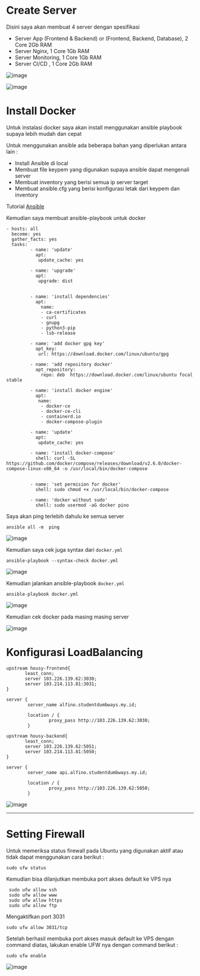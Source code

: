 # Create Server

Disini saya akan membuat 4 server dengan spesifikasi

- Server App (Frontend & Backend) or (Frontend, Backend, Database), 2 Core 2Gb RAM
- Server Nginx, 1 Core 1Gb RAM
- Server Monitoring, 1 Core 1Gb RAM
- Server CI/CD , 1 Core 2Gb RAM


![image](https://user-images.githubusercontent.com/106061407/175889635-2a0bec49-78bb-45dc-84ff-9b9b9bd48fd9.png)

![image](https://user-images.githubusercontent.com/106061407/175891816-565a6edd-584a-4d52-8645-cbd1d2bc8ae1.png)

# Install Docker

Untuk instalasi docker saya akan install menggunakan ansible playbook supaya lebih mudah dan cepat

Untuk menggunakan ansible ada beberapa bahan yang diperlukan antara lain :



- Install Ansible di local
- Membuat file keypem yang digunakan supaya ansible dapat mengenali server
- Membuat inventory yang berisi semua ip server target
- Membuat ansible.cfg yang berisi konfigurasi letak dari keypem dan inventory

Tutorial [Ansible](https://github.com/pinoezz/DevOps/tree/master/Stage-2/Week-3/Day-1%262)

Kemudian saya membuat ansible-playbook untuk docker

```
- hosts: all
  become: yes
  gather_facts: yes
  tasks:
         - name: 'update'
           apt:
            update_cache: yes

         - name: 'upgrade'
           apt:
            upgrade: dist


         - name: 'install dependencies'
           apt:
             name:
             - ca-certificates
             - curl
             - gnupg
             - python3-pip
             - lsb-release

         - name: 'add docker gpg key'
           apt_key:
            url: https://download.docker.com/linux/ubuntu/gpg

         - name: 'add repository docker'
           apt_repository:
             repo: deb  https://download.docker.com/linux/ubuntu focal stable

         - name: 'install docker engine'
           apt: 
            name:
             - docker-ce
             - docker-ce-cli
             - containerd.io
             - docker-compose-plugin

         - name: 'update'
           apt:
            update_cache: yes

         - name: 'install docker-compose'
           shell: curl -SL https://github.com/docker/compose/releases/download/v2.6.0/docker-compose-linux-x86_64 -o /usr/local/bin/docker-compose


         - name: 'set permision for docker'
           shell: sudo chmod +x /usr/local/bin/docker-compose
        
         - name: 'docker without sudo'
           shell: sudo usermod -aG docker pino
```

Saya akan ping terlebih dahulu ke semua server 

```
ansible all -m  ping
```

![image](https://user-images.githubusercontent.com/106061407/176083574-8a68659c-7465-4543-a468-281e7080cf77.png)

Kemudian saya cek juga syntax dari `docker.yml`

```
ansible-playbook --syntax-check docker.yml
```

![image](https://user-images.githubusercontent.com/106061407/176083673-79479176-39ef-42e1-95cb-5aaf313a2d09.png)

Kemudian jalankan ansible-playbook `docker.yml`

```
ansible-playbook docker.yml 
```

![image](https://user-images.githubusercontent.com/106061407/176085324-81718a09-cafe-4182-9ae2-fe3a1d56109f.png)

Kemudian cek docker pada masing masing server 

![image](https://user-images.githubusercontent.com/106061407/176085583-5e6c6a0e-8ed7-4e81-a401-60663ccc5695.png)


# Konfigurasi LoadBalancing

```
upstream housy-frontend{
       least_conn;
       server 103.226.139.62:3030;
       server 103.214.113.81:3031;
}
 
server {
        server_name alfino.studentdumbways.my.id;

        location / {
                proxy_pass http://103.226.139.62:3030;
        }
```

```
upstream housy-backend{
       least_conn;
       server 103.226.139.62:5051;
       server 103.214.113.81:5050;
}
 
server {
        server_name api.alfino.studentdumbways.my.id;

        location / {
                proxy_pass http://103.226.139.62:5050;
        }
```

![image](https://user-images.githubusercontent.com/106061407/176476178-5cd89ecd-c3a2-4dc1-b2fb-ad9cacdaa041.png)


-----------------------------------------


# Setting Firewall


Untuk memeriksa status firewall pada Ubuntu yang digunakan aktif atau tidak dapat menggunakan cara berikut :

```
sudo ufw status
```

Kemudian bisa dilanjutkan membuka port akses default ke VPS nya

```
 sudo ufw allow ssh
 sudo ufw allow www
 sudo ufw allow https
 sudo ufw allow ftp
```

Mengaktifkan port  3031

```
sudo ufw allow 3031/tcp
```

Setelah berhasil membuka port akses masuk default ke VPS dengan command diatas, lakukan enable UFW nya dengan command berikut :

```
sudo ufw enable
```

![image](https://user-images.githubusercontent.com/106061407/176688196-bf82866b-452c-4c4a-be28-6273f39d2dab.png)

